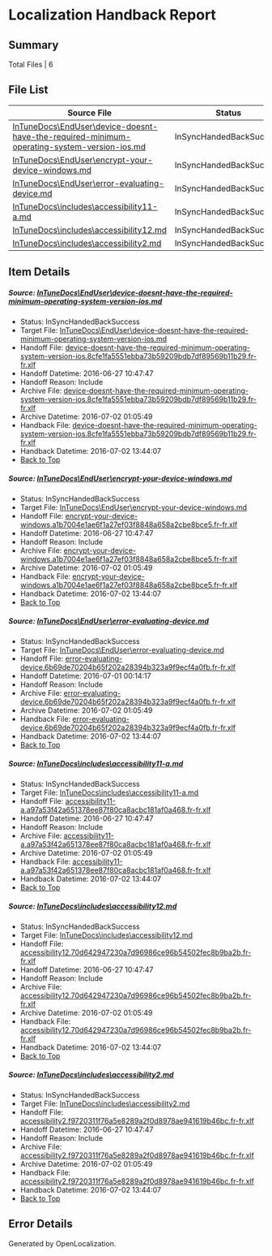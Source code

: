 # <a name='report-top'></a> Localization Handback Report

## Summary
 Total Files | 6

## File List
 Source File | Status | Details 
 ----------- | ------ | ------- 
 [InTuneDocs\EndUser\device-doesnt-have-the-required-minimum-operating-system-version-ios.md](https://github.com/Microsoft/IntuneDocs-pr/blob/f83a539e9bec5207d7c1c682942b4bb6797d616c/InTuneDocs/EndUser/device-doesnt-have-the-required-minimum-operating-system-version-ios.md) | InSyncHandedBackSuccess | [Details](#b42d1b78961590f44100a90f99b53bef514fa6fd285)
 [InTuneDocs\EndUser\encrypt-your-device-windows.md](https://github.com/Microsoft/IntuneDocs-pr/blob/f83a539e9bec5207d7c1c682942b4bb6797d616c/InTuneDocs/EndUser/encrypt-your-device-windows.md) | InSyncHandedBackSuccess | [Details](#aeeb607e54a207792e1cc8c16ee2ecd25a553e34289)
 [InTuneDocs\EndUser\error-evaluating-device.md](https://github.com/Microsoft/IntuneDocs-pr/blob/e52ebdd62ca68f1d9226def654961075400184a8/InTuneDocs/EndUser/error-evaluating-device.md) | InSyncHandedBackSuccess | [Details](#6c28c3d259f0678669117afbc8a897b0b77056bf300)
 [InTuneDocs\includes\accessibility11-a.md](https://github.com/Microsoft/IntuneDocs-pr/blob/56ab8c21f7da490c3bf0d541c7026e2ed84926dd/InTuneDocs/includes/accessibility11-a.md) | InSyncHandedBackSuccess | [Details](#18bb09579287c7c558485362790a89212fdead13545)
 [InTuneDocs\includes\accessibility12.md](https://github.com/Microsoft/IntuneDocs-pr/blob/56ab8c21f7da490c3bf0d541c7026e2ed84926dd/InTuneDocs/includes/accessibility12.md) | InSyncHandedBackSuccess | [Details](#bf20d3df144eed21166ea7235e9e3f1a45cbc7cd559)
 [InTuneDocs\includes\accessibility2.md](https://github.com/Microsoft/IntuneDocs-pr/blob/56ab8c21f7da490c3bf0d541c7026e2ed84926dd/InTuneDocs/includes/accessibility2.md) | InSyncHandedBackSuccess | [Details](#33d4ae53319e3eea041da26285c60b28b3c537c4572)

## Item Details
##### <a name='b42d1b78961590f44100a90f99b53bef514fa6fd285'></a> Source: [InTuneDocs\EndUser\device-doesnt-have-the-required-minimum-operating-system-version-ios.md](https://github.com/Microsoft/IntuneDocs-pr/blob/f83a539e9bec5207d7c1c682942b4bb6797d616c/InTuneDocs/EndUser/device-doesnt-have-the-required-minimum-operating-system-version-ios.md)
* Status: InSyncHandedBackSuccess
* Target File: [InTuneDocs\EndUser\device-doesnt-have-the-required-minimum-operating-system-version-ios.md](https://github.com/Microsoft/IntuneDocs-pr.fr-fr/blob/da670eed2b3f682fd0e2dabe91b14d881f8dae07/InTuneDocs/EndUser/device-doesnt-have-the-required-minimum-operating-system-version-ios.md)
* Handoff File: [device-doesnt-have-the-required-minimum-operating-system-version-ios.8cfe1fa5551ebba73b59209bdb7df89569b11b29.fr-fr.xlf](https://github.com/Microsoft/EM.handoff/blob/60648df5dc30104c87271cb8bdc8bdfa5213cb3b/ol-handoff/Microsoft/IntuneDocs-pr.fr-fr/master/device-doesnt-have-the-required-minimum-operating-system-version-ios.8cfe1fa5551ebba73b59209bdb7df89569b11b29.fr-fr.xlf)
* Handoff Datetime: 2016-06-27 10:47:47
* Handoff Reason: Include
* Archive File: [device-doesnt-have-the-required-minimum-operating-system-version-ios.8cfe1fa5551ebba73b59209bdb7df89569b11b29.fr-fr.xlf](https://github.com/Microsoft/EM.handoff/blob/643f307b2954de281433bd8a789a27e0fe4c3cf3/ol-handoff/Microsoft/IntuneDocs-pr.fr-fr/master/archive/device-doesnt-have-the-required-minimum-operating-system-version-ios.8cfe1fa5551ebba73b59209bdb7df89569b11b29.fr-fr.xlf)
* Archive Datetime: 2016-07-02 01:05:49
* Handback File: [device-doesnt-have-the-required-minimum-operating-system-version-ios.8cfe1fa5551ebba73b59209bdb7df89569b11b29.fr-fr.xlf](https://github.com/Microsoft/EM.handback/blob/8709a57a3b51e8d7eef818330fcc1fb26de10471/ol-handback/Microsoft/IntuneDocs-pr.fr-fr/master/device-doesnt-have-the-required-minimum-operating-system-version-ios.8cfe1fa5551ebba73b59209bdb7df89569b11b29.fr-fr.xlf)
* Handback Datetime: 2016-07-02 13:44:07
* [Back to Top](#report-top)

##### <a name='aeeb607e54a207792e1cc8c16ee2ecd25a553e34289'></a> Source: [InTuneDocs\EndUser\encrypt-your-device-windows.md](https://github.com/Microsoft/IntuneDocs-pr/blob/f83a539e9bec5207d7c1c682942b4bb6797d616c/InTuneDocs/EndUser/encrypt-your-device-windows.md)
* Status: InSyncHandedBackSuccess
* Target File: [InTuneDocs\EndUser\encrypt-your-device-windows.md](https://github.com/Microsoft/IntuneDocs-pr.fr-fr/blob/da670eed2b3f682fd0e2dabe91b14d881f8dae07/InTuneDocs/EndUser/encrypt-your-device-windows.md)
* Handoff File: [encrypt-your-device-windows.a1b7004e1ae6f1a27ef03f8848a658a2cbe8bce5.fr-fr.xlf](https://github.com/Microsoft/EM.handoff/blob/60648df5dc30104c87271cb8bdc8bdfa5213cb3b/ol-handoff/Microsoft/IntuneDocs-pr.fr-fr/master/encrypt-your-device-windows.a1b7004e1ae6f1a27ef03f8848a658a2cbe8bce5.fr-fr.xlf)
* Handoff Datetime: 2016-06-27 10:47:47
* Handoff Reason: Include
* Archive File: [encrypt-your-device-windows.a1b7004e1ae6f1a27ef03f8848a658a2cbe8bce5.fr-fr.xlf](https://github.com/Microsoft/EM.handoff/blob/643f307b2954de281433bd8a789a27e0fe4c3cf3/ol-handoff/Microsoft/IntuneDocs-pr.fr-fr/master/archive/encrypt-your-device-windows.a1b7004e1ae6f1a27ef03f8848a658a2cbe8bce5.fr-fr.xlf)
* Archive Datetime: 2016-07-02 01:05:49
* Handback File: [encrypt-your-device-windows.a1b7004e1ae6f1a27ef03f8848a658a2cbe8bce5.fr-fr.xlf](https://github.com/Microsoft/EM.handback/blob/8709a57a3b51e8d7eef818330fcc1fb26de10471/ol-handback/Microsoft/IntuneDocs-pr.fr-fr/master/encrypt-your-device-windows.a1b7004e1ae6f1a27ef03f8848a658a2cbe8bce5.fr-fr.xlf)
* Handback Datetime: 2016-07-02 13:44:07
* [Back to Top](#report-top)

##### <a name='6c28c3d259f0678669117afbc8a897b0b77056bf300'></a> Source: [InTuneDocs\EndUser\error-evaluating-device.md](https://github.com/Microsoft/IntuneDocs-pr/blob/e52ebdd62ca68f1d9226def654961075400184a8/InTuneDocs/EndUser/error-evaluating-device.md)
* Status: InSyncHandedBackSuccess
* Target File: [InTuneDocs\EndUser\error-evaluating-device.md](https://github.com/Microsoft/IntuneDocs-pr.fr-fr/blob/da670eed2b3f682fd0e2dabe91b14d881f8dae07/InTuneDocs/EndUser/error-evaluating-device.md)
* Handoff File: [error-evaluating-device.6b69de70204b65f202a28394b323a9f9ecf4a0fb.fr-fr.xlf](https://github.com/Microsoft/EM.handoff/blob/c98c91fc11b1a72bd522ee078a2fe19d5b2f65bb/ol-handoff/Microsoft/IntuneDocs-pr.fr-fr/master/error-evaluating-device.6b69de70204b65f202a28394b323a9f9ecf4a0fb.fr-fr.xlf)
* Handoff Datetime: 2016-07-01 00:14:17
* Handoff Reason: Include
* Archive File: [error-evaluating-device.6b69de70204b65f202a28394b323a9f9ecf4a0fb.fr-fr.xlf](https://github.com/Microsoft/EM.handoff/blob/643f307b2954de281433bd8a789a27e0fe4c3cf3/ol-handoff/Microsoft/IntuneDocs-pr.fr-fr/master/archive/error-evaluating-device.6b69de70204b65f202a28394b323a9f9ecf4a0fb.fr-fr.xlf)
* Archive Datetime: 2016-07-02 01:05:49
* Handback File: [error-evaluating-device.6b69de70204b65f202a28394b323a9f9ecf4a0fb.fr-fr.xlf](https://github.com/Microsoft/EM.handback/blob/8709a57a3b51e8d7eef818330fcc1fb26de10471/ol-handback/Microsoft/IntuneDocs-pr.fr-fr/master/error-evaluating-device.6b69de70204b65f202a28394b323a9f9ecf4a0fb.fr-fr.xlf)
* Handback Datetime: 2016-07-02 13:44:07
* [Back to Top](#report-top)

##### <a name='18bb09579287c7c558485362790a89212fdead13545'></a> Source: [InTuneDocs\includes\accessibility11-a.md](https://github.com/Microsoft/IntuneDocs-pr/blob/56ab8c21f7da490c3bf0d541c7026e2ed84926dd/InTuneDocs/includes/accessibility11-a.md)
* Status: InSyncHandedBackSuccess
* Target File: [InTuneDocs\includes\accessibility11-a.md](https://github.com/Microsoft/IntuneDocs-pr.fr-fr/blob/da670eed2b3f682fd0e2dabe91b14d881f8dae07/InTuneDocs/includes/accessibility11-a.md)
* Handoff File: [accessibility11-a.a97a53f42a651378ee87f80ca8acbc181af0a468.fr-fr.xlf](https://github.com/Microsoft/EM.handoff/blob/60648df5dc30104c87271cb8bdc8bdfa5213cb3b/ol-handoff/Microsoft/IntuneDocs-pr.fr-fr/master/accessibility11-a.a97a53f42a651378ee87f80ca8acbc181af0a468.fr-fr.xlf)
* Handoff Datetime: 2016-06-27 10:47:47
* Handoff Reason: Include
* Archive File: [accessibility11-a.a97a53f42a651378ee87f80ca8acbc181af0a468.fr-fr.xlf](https://github.com/Microsoft/EM.handoff/blob/643f307b2954de281433bd8a789a27e0fe4c3cf3/ol-handoff/Microsoft/IntuneDocs-pr.fr-fr/master/archive/accessibility11-a.a97a53f42a651378ee87f80ca8acbc181af0a468.fr-fr.xlf)
* Archive Datetime: 2016-07-02 01:05:49
* Handback File: [accessibility11-a.a97a53f42a651378ee87f80ca8acbc181af0a468.fr-fr.xlf](https://github.com/Microsoft/EM.handback/blob/8709a57a3b51e8d7eef818330fcc1fb26de10471/ol-handback/Microsoft/IntuneDocs-pr.fr-fr/master/accessibility11-a.a97a53f42a651378ee87f80ca8acbc181af0a468.fr-fr.xlf)
* Handback Datetime: 2016-07-02 13:44:07
* [Back to Top](#report-top)

##### <a name='bf20d3df144eed21166ea7235e9e3f1a45cbc7cd559'></a> Source: [InTuneDocs\includes\accessibility12.md](https://github.com/Microsoft/IntuneDocs-pr/blob/56ab8c21f7da490c3bf0d541c7026e2ed84926dd/InTuneDocs/includes/accessibility12.md)
* Status: InSyncHandedBackSuccess
* Target File: [InTuneDocs\includes\accessibility12.md](https://github.com/Microsoft/IntuneDocs-pr.fr-fr/blob/da670eed2b3f682fd0e2dabe91b14d881f8dae07/InTuneDocs/includes/accessibility12.md)
* Handoff File: [accessibility12.70d642947230a7d96986ce96b54502fec8b9ba2b.fr-fr.xlf](https://github.com/Microsoft/EM.handoff/blob/60648df5dc30104c87271cb8bdc8bdfa5213cb3b/ol-handoff/Microsoft/IntuneDocs-pr.fr-fr/master/accessibility12.70d642947230a7d96986ce96b54502fec8b9ba2b.fr-fr.xlf)
* Handoff Datetime: 2016-06-27 10:47:47
* Handoff Reason: Include
* Archive File: [accessibility12.70d642947230a7d96986ce96b54502fec8b9ba2b.fr-fr.xlf](https://github.com/Microsoft/EM.handoff/blob/643f307b2954de281433bd8a789a27e0fe4c3cf3/ol-handoff/Microsoft/IntuneDocs-pr.fr-fr/master/archive/accessibility12.70d642947230a7d96986ce96b54502fec8b9ba2b.fr-fr.xlf)
* Archive Datetime: 2016-07-02 01:05:49
* Handback File: [accessibility12.70d642947230a7d96986ce96b54502fec8b9ba2b.fr-fr.xlf](https://github.com/Microsoft/EM.handback/blob/8709a57a3b51e8d7eef818330fcc1fb26de10471/ol-handback/Microsoft/IntuneDocs-pr.fr-fr/master/accessibility12.70d642947230a7d96986ce96b54502fec8b9ba2b.fr-fr.xlf)
* Handback Datetime: 2016-07-02 13:44:07
* [Back to Top](#report-top)

##### <a name='33d4ae53319e3eea041da26285c60b28b3c537c4572'></a> Source: [InTuneDocs\includes\accessibility2.md](https://github.com/Microsoft/IntuneDocs-pr/blob/56ab8c21f7da490c3bf0d541c7026e2ed84926dd/InTuneDocs/includes/accessibility2.md)
* Status: InSyncHandedBackSuccess
* Target File: [InTuneDocs\includes\accessibility2.md](https://github.com/Microsoft/IntuneDocs-pr.fr-fr/blob/da670eed2b3f682fd0e2dabe91b14d881f8dae07/InTuneDocs/includes/accessibility2.md)
* Handoff File: [accessibility2.f9720311f76a5e8289a2f0d8978ae941619b46bc.fr-fr.xlf](https://github.com/Microsoft/EM.handoff/blob/60648df5dc30104c87271cb8bdc8bdfa5213cb3b/ol-handoff/Microsoft/IntuneDocs-pr.fr-fr/master/accessibility2.f9720311f76a5e8289a2f0d8978ae941619b46bc.fr-fr.xlf)
* Handoff Datetime: 2016-06-27 10:47:47
* Handoff Reason: Include
* Archive File: [accessibility2.f9720311f76a5e8289a2f0d8978ae941619b46bc.fr-fr.xlf](https://github.com/Microsoft/EM.handoff/blob/643f307b2954de281433bd8a789a27e0fe4c3cf3/ol-handoff/Microsoft/IntuneDocs-pr.fr-fr/master/archive/accessibility2.f9720311f76a5e8289a2f0d8978ae941619b46bc.fr-fr.xlf)
* Archive Datetime: 2016-07-02 01:05:49
* Handback File: [accessibility2.f9720311f76a5e8289a2f0d8978ae941619b46bc.fr-fr.xlf](https://github.com/Microsoft/EM.handback/blob/8709a57a3b51e8d7eef818330fcc1fb26de10471/ol-handback/Microsoft/IntuneDocs-pr.fr-fr/master/accessibility2.f9720311f76a5e8289a2f0d8978ae941619b46bc.fr-fr.xlf)
* Handback Datetime: 2016-07-02 13:44:07
* [Back to Top](#report-top)


## Error Details

Generated by OpenLocalization.
